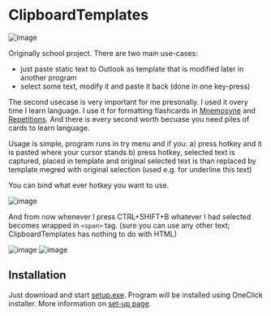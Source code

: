 ClipboardTemplates
==================

![image](https://cloud.githubusercontent.com/assets/133822/4518514/58a3f806-4c91-11e4-9b08-ff1f6dea31f0.png)

Originally school project. There are two main use-cases:
- just paste static text to Outlook as template that is modified later in another program
- select some text, modify it and paste it back (done in one key-press)

The second usecase is very important for me presonally. I used it overy time I learn language. I use it for formatting flashcards in [Mnemosyne](http://mnemosyne-proj.org/) and [Repetitions](http://www.repetitionsapp.com/). And there is every second worth becuase you need piles of cards to learn language.

Usage is simple, program runs in try menu and if you:
a) press hotkey and it is pasted where your cursor stands
b) press hotkey, selected text is captured, placed in template and original selected text is than replaced by template megred with original selection (used e.g. for underline this text)


You can bind what ever hotkey you want to use.

![image](https://cloud.githubusercontent.com/assets/133822/4518525/a6e2c3e4-4c91-11e4-9190-439e53016840.png)

And from now whenever I press CTRL+SHIFT+B whatever I had selected becomes wrapped in `<span>` tag. (sure you can use any other text; ClipboardTemplates has nothing to do with HTML)

![image](https://cloud.githubusercontent.com/assets/133822/4518565/faad6d52-4c92-11e4-948d-c476e7c6e95c.png)
![image](https://cloud.githubusercontent.com/assets/133822/4518570/15a45526-4c93-11e4-9df8-fb2147b52773.png)

Installation
------------

Just download and start [setup.exe](https://github.com/jkuchar/ClipboardTemplates/raw/master/ClipboardTemplates/publish/setup.exe). Program will be installed using OneClick installer. More information on [set-up page](https://rawgit.com/jkuchar/ClipboardTemplates/master/ClipboardTemplates/publish/publish.htm).

